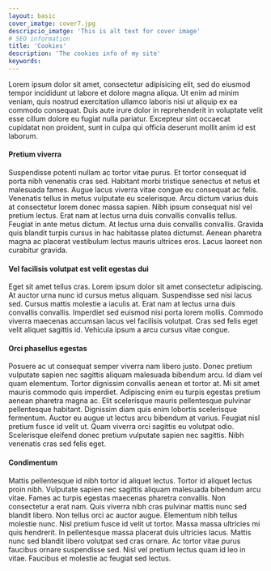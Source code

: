 ```yaml
---
layout: basic
cover_imatge: cover7.jpg
descripcio_imatge: 'This is alt text for cover image'
# SEO information
title: 'Cookies'
description: 'The cookies info of my site'
keywords:
---
```

Lorem ipsum dolor sit amet, consectetur adipisicing elit, sed do eiusmod tempor incididunt ut labore et dolore magna aliqua. Ut enim ad minim veniam, quis nostrud exercitation ullamco laboris nisi ut aliquip ex ea commodo consequat. Duis aute irure dolor in reprehenderit in voluptate velit esse cillum dolore eu fugiat nulla pariatur. Excepteur sint occaecat cupidatat non proident, sunt in culpa qui officia deserunt mollit anim id est laborum.

#### Pretium viverra

Suspendisse potenti nullam ac tortor vitae purus. Et tortor consequat id porta nibh venenatis cras sed. Habitant morbi tristique senectus et netus et malesuada fames. Augue lacus viverra vitae congue eu consequat ac felis. Venenatis tellus in metus vulputate eu scelerisque. Arcu dictum varius duis at consectetur lorem donec massa sapien. Nibh ipsum consequat nisl vel pretium lectus. Erat nam at lectus urna duis convallis convallis tellus. Feugiat in ante metus dictum. At lectus urna duis convallis convallis. Gravida quis blandit turpis cursus in hac habitasse platea dictumst. Aenean pharetra magna ac placerat vestibulum lectus mauris ultrices eros. Lacus laoreet non curabitur gravida.

#### Vel facilisis volutpat est velit egestas dui

Eget sit amet tellus cras. Lorem ipsum dolor sit amet consectetur adipiscing. At auctor urna nunc id cursus metus aliquam. Suspendisse sed nisi lacus sed. Cursus mattis molestie a iaculis at. Erat nam at lectus urna duis convallis convallis. Imperdiet sed euismod nisi porta lorem mollis. Commodo viverra maecenas accumsan lacus vel facilisis volutpat. Cras sed felis eget velit aliquet sagittis id. Vehicula ipsum a arcu cursus vitae congue.

#### Orci phasellus egestas

Posuere ac ut consequat semper viverra nam libero justo. Donec pretium vulputate sapien nec sagittis aliquam malesuada bibendum arcu. Id diam vel quam elementum. Tortor dignissim convallis aenean et tortor at. Mi sit amet mauris commodo quis imperdiet. Adipiscing enim eu turpis egestas pretium aenean pharetra magna ac. Elit scelerisque mauris pellentesque pulvinar pellentesque habitant. Dignissim diam quis enim lobortis scelerisque fermentum. Auctor eu augue ut lectus arcu bibendum at varius. Feugiat nisl pretium fusce id velit ut. Quam viverra orci sagittis eu volutpat odio. Scelerisque eleifend donec pretium vulputate sapien nec sagittis. Nibh venenatis cras sed felis eget.

#### Condimentum

Mattis pellentesque id nibh tortor id aliquet lectus. Tortor id aliquet lectus proin nibh. Vulputate sapien nec sagittis aliquam malesuada bibendum arcu vitae. Fames ac turpis egestas maecenas pharetra convallis. Non consectetur a erat nam. Quis viverra nibh cras pulvinar mattis nunc sed blandit libero. Non tellus orci ac auctor augue. Elementum nibh tellus molestie nunc. Nisl pretium fusce id velit ut tortor. Massa massa ultricies mi quis hendrerit. In pellentesque massa placerat duis ultricies lacus. Mattis nunc sed blandit libero volutpat sed cras ornare. Ac tortor vitae purus faucibus ornare suspendisse sed. Nisl vel pretium lectus quam id leo in vitae. Faucibus et molestie ac feugiat sed lectus.

